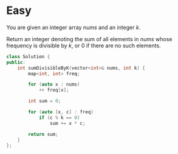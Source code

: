 # Easy

You are given an integer array $nums$ and an integer $k$.

Return an integer denoting the sum of all elements in $nums$ whose frequency is divisible by $k$, or $0$ if there are no such elements.

```cpp
class Solution {
public:
    int sumDivisibleByK(vector<int>& nums, int k) {
        map<int, int> freq;

        for (auto x : nums)
            ++ freq[x];

        int sum = 0;

        for (auto [x, c] : freq)
            if (c % k == 0)
                sum += x * c;

        return sum;
    }
};
```
